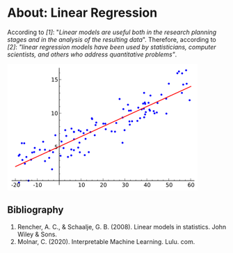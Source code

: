 # About: Linear Regression

According to _[1]_: "_Linear models are useful both in the research planning stages and in the analysis of the resulting data_". Therefore, according to _[2]_: _"linear regression models have been used by statisticians, computer scientists, and others who address quantitative problems"_.

![regression](img/Regresion.png)


## Bibliography

1. Rencher, A. C., & Schaalje, G. B. (2008). Linear models in statistics. John Wiley & Sons.
2. Molnar, C. (2020). Interpretable Machine Learning. Lulu. com.
